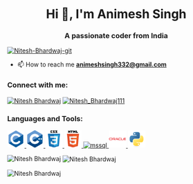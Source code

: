 <h1 align="center">Hi 👋, I'm Animesh Singh</h1>
<h3 align="center">A passionate coder from India</h3>

<p align="left"> <a href="https://github.com/ryo-ma/github-profile-trophy"><img src="https://github-profile-trophy.vercel.app/?username=Animesh6027" alt="Nitesh-Bhardwaj-git"  /></a> </p>

- 📫 How to reach me **animeshsingh332@gmail.com**

<h3 align="left">Connect with me:</h3>
<p align="left">
<a href="[https://www.linkedin.com/in/Animesh Singh](https://www.linkedin.com/in/animesh-singh-11a401251/)
/" target="blank"><img align="center" src="https://raw.githubusercontent.com/rahuldkjain/github-profile-readme-generator/master/src/images/icons/Social/linked-in-alt.svg" alt="Nitesh Bhardwaj" height="30" width="40" /></a>
<a href="https://www.instagram.com/animesh6027/" target="blank"><img align="center" src="https://raw.githubusercontent.com/rahuldkjain/github-profile-readme-generator/master/src/images/icons/Social/instagram.svg" alt="Nitesh_Bhardwaj111" height="30" width="40" /></a>

</p>

<h3 align="left">Languages and Tools:</h3>
<p align="left"> <a href="https://www.cprogramming.com/" target="_blank" rel="noreferrer"> <img src="https://raw.githubusercontent.com/devicons/devicon/master/icons/c/c-original.svg" alt="c" width="40" height="40"/> </a> <a href="https://www.w3schools.com/cpp/" target="_blank" rel="noreferrer"> <img src="https://raw.githubusercontent.com/devicons/devicon/master/icons/cplusplus/cplusplus-original.svg" alt="cplusplus" width="40" height="40"/> </a> <a href="https://www.w3schools.com/css/" target="_blank" rel="noreferrer"> <img src="https://raw.githubusercontent.com/devicons/devicon/master/icons/css3/css3-original-wordmark.svg" alt="css3" width="40" height="40"/> </a> <a href="https://www.w3.org/html/" target="_blank" rel="noreferrer"> <img src="https://raw.githubusercontent.com/devicons/devicon/master/icons/html5/html5-original-wordmark.svg" alt="html5" width="40" height="40"/> </a> <a href="https://www.microsoft.com/en-us/sql-server" target="_blank" rel="noreferrer"> <img src="https://www.svgrepo.com/show/303229/microsoft-sql-server-logo.svg" alt="mssql" width="40" height="40"/> </a> <a href="https://www.oracle.com/" target="_blank" rel="noreferrer"> <img src="https://raw.githubusercontent.com/devicons/devicon/master/icons/oracle/oracle-original.svg" alt="oracle" width="40" height="40"/> </a> <a href="https://www.python.org" target="_blank" rel="noreferrer"> <img src="https://raw.githubusercontent.com/devicons/devicon/master/icons/python/python-original.svg" alt="python" width="40" height="40"/> </a> </p>

<p><img align="left" src="https://github-readme-stats.vercel.app/api/top-langs?username=Nitesh-Bhardwaj-git&show_icons=true&locale=en&layout=compact" alt="Nitesh Bhardwaj" /></p>

<p>&nbsp;<img align="center" src="https://github-readme-stats.vercel.app/api?username=Nitesh-Bhardwaj-git&show_icons=true&locale=en" alt="Nitesh Bhardwaj" /></p>

<p><img align="center" src="https://github-readme-streak-stats.herokuapp.com/?user=Nitesh-Bhardwaj-git&" alt="Nitesh Bhardwaj" /></p>
